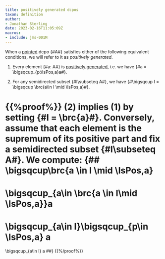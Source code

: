 ```yaml
---
title: positively generated dcpos
taxon: definition
author:
- Jonathan Sterling
date: 2023-02-16T11:05:09Z
macros:
- include: jms-001M
---
```


When a [pointed](jms-001S) dcpo {#A#} satisfies either of the following equivalent conditions, we will refer to it as *positively generated*.

1. Every element {#a: A#} is [positively generated](jms-002F), i.e. we have {#a = \bigsqcup_{p:\IsPos\,a}a#}.

2. For any semidirected subset {#I\subseteq A#}, we have {#\bigsqcup I = \bigsqcup \brc{a\in I \mid \IsPos\,a}#}.

{{%proof%}}
(2) implies (1) by setting {#I = \brc{a}#}. Conversely, assume that each element is the supremum of its positive part and fix a semidirected subset {#I\subseteq A#}. We compute:
{##
\bigsqcup\brc{a \in I \mid \IsPos\,a}
= 
\bigsqcup_{a\in \brc{a \in I\mid \IsPos\,a}}a
=
\bigsqcup_{a\in I}\bigsqcup_{p\in \IsPos\,a} a
= 
\bigsqcup_{a\in I} a
##}
{{%/proof%}}
